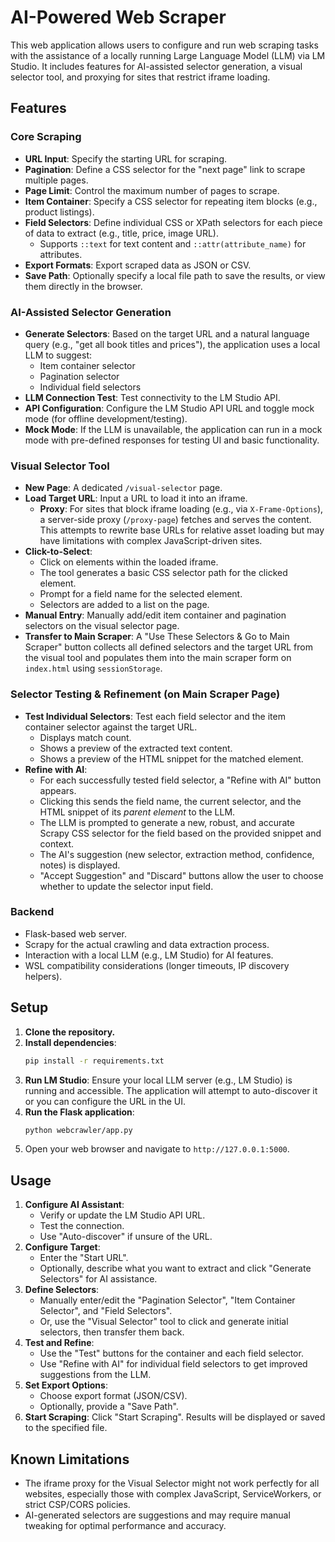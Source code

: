 # AI-Powered Web Scraper

This web application allows users to configure and run web scraping tasks with the assistance of a locally running Large Language Model (LLM) via LM Studio. It includes features for AI-assisted selector generation, a visual selector tool, and proxying for sites that restrict iframe loading.

## Features

### Core Scraping
*   **URL Input**: Specify the starting URL for scraping.
*   **Pagination**: Define a CSS selector for the "next page" link to scrape multiple pages.
*   **Page Limit**: Control the maximum number of pages to scrape.
*   **Item Container**: Specify a CSS selector for repeating item blocks (e.g., product listings).
*   **Field Selectors**: Define individual CSS or XPath selectors for each piece of data to extract (e.g., title, price, image URL).
    *   Supports `::text` for text content and `::attr(attribute_name)` for attributes.
*   **Export Formats**: Export scraped data as JSON or CSV.
*   **Save Path**: Optionally specify a local file path to save the results, or view them directly in the browser.

### AI-Assisted Selector Generation
*   **Generate Selectors**: Based on the target URL and a natural language query (e.g., "get all book titles and prices"), the application uses a local LLM to suggest:
    *   Item container selector
    *   Pagination selector
    *   Individual field selectors
*   **LLM Connection Test**: Test connectivity to the LM Studio API.
*   **API Configuration**: Configure the LM Studio API URL and toggle mock mode (for offline development/testing).
*   **Mock Mode**: If the LLM is unavailable, the application can run in a mock mode with pre-defined responses for testing UI and basic functionality.

### Visual Selector Tool
*   **New Page**: A dedicated `/visual-selector` page.
*   **Load Target URL**: Input a URL to load it into an iframe.
    *   **Proxy**: For sites that block iframe loading (e.g., via `X-Frame-Options`), a server-side proxy (`/proxy-page`) fetches and serves the content. This attempts to rewrite base URLs for relative asset loading but may have limitations with complex JavaScript-driven sites.
*   **Click-to-Select**:
    *   Click on elements within the loaded iframe.
    *   The tool generates a basic CSS selector path for the clicked element.
    *   Prompt for a field name for the selected element.
    *   Selectors are added to a list on the page.
*   **Manual Entry**: Manually add/edit item container and pagination selectors on the visual selector page.
*   **Transfer to Main Scraper**: A "Use These Selectors & Go to Main Scraper" button collects all defined selectors and the target URL from the visual tool and populates them into the main scraper form on `index.html` using `sessionStorage`.

### Selector Testing & Refinement (on Main Scraper Page)
*   **Test Individual Selectors**: Test each field selector and the item container selector against the target URL.
    *   Displays match count.
    *   Shows a preview of the extracted text content.
    *   Shows a preview of the HTML snippet for the matched element.
*   **Refine with AI**:
    *   For each successfully tested field selector, a "Refine with AI" button appears.
    *   Clicking this sends the field name, the current selector, and the HTML snippet of its *parent element* to the LLM.
    *   The LLM is prompted to generate a new, robust, and accurate Scrapy CSS selector for the field based on the provided snippet and context.
    *   The AI's suggestion (new selector, extraction method, confidence, notes) is displayed.
    *   "Accept Suggestion" and "Discard" buttons allow the user to choose whether to update the selector input field.

### Backend
*   Flask-based web server.
*   Scrapy for the actual crawling and data extraction process.
*   Interaction with a local LLM (e.g., LM Studio) for AI features.
*   WSL compatibility considerations (longer timeouts, IP discovery helpers).

## Setup

1.  **Clone the repository.**
2.  **Install dependencies**:
    ```bash
    pip install -r requirements.txt
    ```
3.  **Run LM Studio**: Ensure your local LLM server (e.g., LM Studio) is running and accessible. The application will attempt to auto-discover it or you can configure the URL in the UI.
4.  **Run the Flask application**:
    ```bash
    python webcrawler/app.py
    ```
5.  Open your web browser and navigate to `http://127.0.0.1:5000`.

## Usage

1.  **Configure AI Assistant**:
    *   Verify or update the LM Studio API URL.
    *   Test the connection.
    *   Use "Auto-discover" if unsure of the URL.
2.  **Configure Target**:
    *   Enter the "Start URL".
    *   Optionally, describe what you want to extract and click "Generate Selectors" for AI assistance.
3.  **Define Selectors**:
    *   Manually enter/edit the "Pagination Selector", "Item Container Selector", and "Field Selectors".
    *   Or, use the "Visual Selector" tool to click and generate initial selectors, then transfer them back.
4.  **Test and Refine**:
    *   Use the "Test" buttons for the container and each field selector.
    *   Use "Refine with AI" for individual field selectors to get improved suggestions from the LLM.
5.  **Set Export Options**:
    *   Choose export format (JSON/CSV).
    *   Optionally, provide a "Save Path".
6.  **Start Scraping**: Click "Start Scraping". Results will be displayed or saved to the specified file.

## Known Limitations
*   The iframe proxy for the Visual Selector might not work perfectly for all websites, especially those with complex JavaScript, ServiceWorkers, or strict CSP/CORS policies.
*   AI-generated selectors are suggestions and may require manual tweaking for optimal performance and accuracy. 
